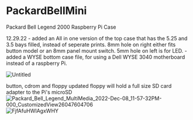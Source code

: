 # PackardBellMini
Packard Bell Legend 2000 Raspberry Pi Case

12.29.22 - added an All in one version of the top case that has the 5.25 and 3.5 bays filled, instead of seperate prints.
              8mm hole on right either fits button model or an 8mm panel mount switch.
              5mm hole on left is for LED.
         - added a WYSE bottom case file, for using a Dell WYSE 3040 motherboard instead of a raspberry Pi.
         

![Untitled](https://user-images.githubusercontent.com/34405495/205400024-95b3ea4c-c254-41e0-b42c-56cd1f6c7dcc.gif)

button, cdrom and floppy updated
floppy will hold a full size SD card adapter to the Pi's microSD
![Packard_Bell_Legend_MultiMedia_2022-Dec-08_11-57-32PM-000_CustomizedView26047604706](https://user-images.githubusercontent.com/34405495/206599653-b897b54a-22ec-4aea-9b53-dd89c366ba43.png)
![FjfAfuHWIAgxWHY](https://user-images.githubusercontent.com/34405495/206599809-4841f529-d809-4296-912e-dfe797deb0c1.jpg)
